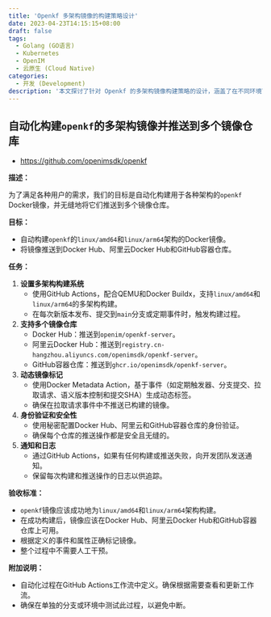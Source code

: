 ```yaml
---
title: 'Openkf 多架构镜像的构建策略设计'
date: 2023-04-23T14:15:15+08:00
draft: false
tags:
  - Golang (GO语言)
  - Kubernetes
  - OpenIM
  - 云原生 (Cloud Native)
categories:
  - 开发 (Development)
description: '本文探讨了针对 Openkf 的多架构镜像构建策略的设计，涵盖了在不同环境下的构建和部署方案，旨在提高应用的可移植性和效率。'
---
```


## 自动化构建`openkf`的多架构镜像并推送到多个镜像仓库

+ https://github.com/openimsdk/openkf

**描述：**

为了满足各种用户的需求，我们的目标是自动化构建用于各种架构的`openkf` Docker镜像，并无缝地将它们推送到多个镜像仓库。

**目标：**

- 自动构建`openkf`的`linux/amd64`和`linux/arm64`架构的Docker镜像。
- 将镜像推送到Docker Hub、阿里云Docker Hub和GitHub容器仓库。

**任务：**

1. **设置多架构构建系统**
   - 使用GitHub Actions，配合QEMU和Docker Buildx，支持`linux/amd64`和`linux/arm64`的多架构构建。
   - 在每次新版本发布、提交到`main`分支或定期事件时，触发构建过程。
2. **支持多个镜像仓库**
   - Docker Hub：推送到`openim/openkf-server`。
   - 阿里云Docker Hub：推送到`registry.cn-hangzhou.aliyuncs.com/openimsdk/openkf-server`。
   - GitHub容器仓库：推送到`ghcr.io/openimsdk/openkf-server`。
3. **动态镜像标记**
   - 使用Docker Metadata Action，基于事件（如定期触发器、分支提交、拉取请求、语义版本控制和提交SHA）生成动态标签。
   - 确保在拉取请求事件中不推送已构建的镜像。
4. **身份验证和安全性**
   - 使用秘密配置Docker Hub、阿里云和GitHub容器仓库的身份验证。
   - 确保每个仓库的推送操作都是安全且无缝的。
5. **通知和日志**
   - 通过GitHub Actions，如果有任何构建或推送失败，向开发团队发送通知。
   - 保留每次构建和推送操作的日志以供追踪。

**验收标准：**

- `openkf`镜像应该成功地为`linux/amd64`和`linux/arm64`架构构建。
- 在成功构建后，镜像应该在Docker Hub、阿里云Docker Hub和GitHub容器仓库上可用。
- 根据定义的事件和属性正确标记镜像。
- 整个过程中不需要人工干预。

**附加说明：**

- 自动化过程在GitHub Actions工作流中定义。确保根据需要查看和更新工作流。
- 确保在单独的分支或环境中测试此过程，以避免中断。
